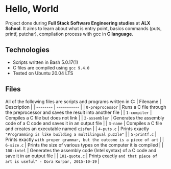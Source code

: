 # Hello, World
Project done during **Full Stack Software Engineering studies** at **ALX School**. It aims to learn about what is entry point, basics commands (puts, printf, putchar), compilation process with gcc in **C language**.
## Technologies
* Scripts written in Bash 5.0.17(1)
* C files are compiled using `gcc 9.4.0`
* Tested on Ubuntu 20.04 LTS
## Files
All of the following files are scripts and programs written in C:
| Filename | Description |
| -------- | ----------- |
| `0-preprocessor` | Runs a C file through the preprocessor and saves the result into another file |
| `1-compiler` | Compiles a C file but does not link |
| `2-assembler` | Generates the assembly code of a C code and saves it in an output file |
| `3-name` | Compiles a C file and creates an executable named `cisfun` |
| `4-puts.c` | Prints exactly `"Programming is like building a multilingual puzzle"` |
| `5-printf.c` | Prints exactly `with proper grammar, but the outcome is a piece of art` |
| `6-size.c` | Prints the size of various types on the computer it is compiled |
| `100-intel` | Generates the assembly code (Intel syntax) of a C code and save it in an output file |
| `101-quote.c` | Prints exactly `and that piece of art is useful" - Dora Korpar, 2015-10-19` |
